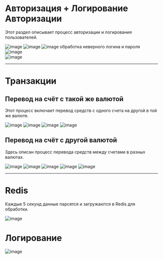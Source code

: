 # Авторизация + Логирование Авторизации
Этот раздел описывает процесс авторизации и логирования пользователей.

![image](https://github.com/user-attachments/assets/8991317f-268b-4093-9b9e-98bbd493792d) ![image](https://github.com/user-attachments/assets/1e96bd90-ac32-4082-b5a9-9aa1f8b33fdb) ![image](https://github.com/user-attachments/assets/4ae8dbcf-7a88-42e4-99a7-dc815853934c)
обработка неверного логина и пароля
![image](https://github.com/user-attachments/assets/e8f0483d-1e40-4444-958d-33a6290f6d79) 
<br>
![image](https://github.com/user-attachments/assets/32a9f870-3de6-4db1-b5e9-45b1ac4664d4)

---

# Транзакции

## Перевод на счёт с такой же валютой
Этот процесс включает перевод средств с одного счета на другой в той же валюте.

![image](https://github.com/user-attachments/assets/09c96e83-7fd2-4288-af10-4a0727a57c16) ![image](https://github.com/user-attachments/assets/d69d46dc-4a2b-4338-a1d5-dc583ee51fb7) ![image](https://github.com/user-attachments/assets/5bf48828-cb6d-47b2-8f09-4ed96e19d038) ![image](https://github.com/user-attachments/assets/b755c148-1952-4a76-8271-1c9bb30d3f54)

## Перевод на счёт с другой валютой
Здесь описан процесс перевода средств между счетами в разных валютах.

![image](https://github.com/user-attachments/assets/09c96e83-7fd2-4288-af10-4a0727a57c16) ![image](https://github.com/user-attachments/assets/e35131aa-88ad-435c-bf30-1f153534e7a6) ![image](https://github.com/user-attachments/assets/4ce90eee-0703-4413-a7c1-dde266631d40) ![image](https://github.com/user-attachments/assets/7d168c09-cb73-4826-92c1-fef122986928) ![image](https://github.com/user-attachments/assets/ae489ace-ffe9-410b-b22f-1458c8744219)

---

# Redis

Каждые 5 секунд данные парсятся и загружаются в Redis для обработки.

![image](https://github.com/user-attachments/assets/054ac113-49a9-4bff-bc1f-7183cf2860e4)

# Логирование

![image](https://github.com/user-attachments/assets/44eafc3d-1cde-4128-b954-a7d33956a272)
